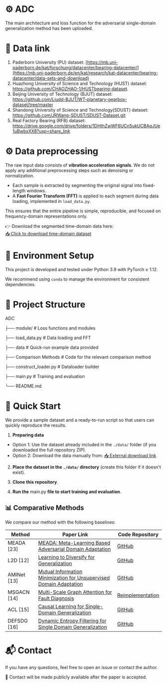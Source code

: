 # ⚙️ ADC
The main architecture and loss function for the adversarial single-domain generalization method has been uploaded.
# 🔗 Data link
1. Paderborn University (PU) dataset: [https://mb.uni-paderborn.de/kat/forschung/datacenter/bearing-datacenter/](https://mb.uni-paderborn.de/en/kat/research/kat-datacenter/bearing-datacenter/data-sets-and-download)
2. Huazhong University of Science and Technology (HUST) dataset: https://github.com/CHAOZHAO-1/HUSTbearing-dataset.
3. Beijing University of Technology (BJUT) dataset: https://github.com/Liudd-BJUT/WT-planetary-gearbox-dataset/tree/master
4. Shandong University of Science and Technology(SDUST) dataset: https://github.com/JRWang-SDUST/SDUST-Dataset.git
5. Real Factory Bearing (RFB) dataset: https://drive.google.com/drive/folders/1DHthZwWF6UCn5ukUCBAqJUe1uBwbxXX8?usp=share_link
# ⚙️ Data preprocessing
The raw input data consists of **vibration acceleration signals**. We do not apply any additional preprocessing steps such as denoising or normalization. 

- Each sample is extracted by segmenting the original signal into fixed-length windows.
- A **Fast Fourier Transform (FFT)** is applied to each segment during data loading, implemented in `load_data.py`.

This ensures that the entire pipeline is simple, reproducible, and focused on frequency-domain representations only.

👉 Download the segmented time-domain data here:  
[📥 Click to download time-domain dataset](https://your-download-link.com)
# 🧪 Environment Setup
This project is developed and tested under Python 3.9 with PyTorch ≥ 1.12.

We recommend using `conda` to manage the environment for consistent dependencies.

# 📁 Project Structure
 ADC

├── module/ # Loss functions and modules

├── load_data.py # Data loading and FFT

├── data # Quick-run example data provided

├── Comparison Methods # Code for the relevant comparison method

├── construct_loader.py # Dataloader builder

├── main.py # Training and evaluation

└── README.md
# 🚀 Quick Start

We provide a sample dataset and a ready-to-run script so that users can quickly reproduce the results.

1. **Preparing data**
- Option 1: Use the dataset already included in the `./data/` folder (if you downloaded the full repository ZIP).
- Option 2: Download the data manually from: [📥 External download link](https://your-download-link.com)

2. **Place the dataset in the `./data/` directory** (create this folder if it doesn't exist).

3. **Clone this repository**.
   
4. **Run the** main.py **file to start training and evaluation**.

## 📊 Comparative Methods

We compare our method with the following baselines:

| Method     | Paper Link                                               | Code Repository                              |
|------------|----------------------------------------------------------|----------------------------------------------|
| MEADA [23] | [MEADA: Meta-Learning Based Adversarial Domain Adaptation](https://ieeexplore.ieee.org/document/9546631) | [GitHub](https://github.com/tianxinbai/MEADA) |
| L2D [12]   | [Learning to Diversify for Generalization](https://openaccess.thecvf.com/content_CVPR_2020/html/Yue_Domain_Diversification_Through_Self-Supervision_for_Robust_Domain_Adaptation_CVPR_2020_paper.html) | [GitHub](https://github.com/Albert0147/L2D-torch) |
| AMINet [13]| [Mutual Information Minimization for Unsupervised Domain Adaptation](https://arxiv.org/abs/2101.11439) | [GitHub](https://github.com/thuml/Transfer-Learning-Library) |
| MSGACN [14]| [Multi-Scale Graph Attention for Fault Diagnosis](https://doi.org/10.1016/j.ymssp.2022.109290) | [Reimplementation](https://github.com/yourrepo/msgacn-reimpl) |
| ACL [15]   | [Causal Learning for Single-Domain Generalization](https://openaccess.thecvf.com/content/CVPR2021/html/Qiao_Learning_to_Generalize_Out-of-Distribution_With_Causal_Invariance_CVPR_2021_paper.html) | [GitHub](https://github.com/amazon-research/causal-single-domain-generalization) |
| DEFSDG [16]| [Dynamic Entropy Filtering for Single Domain Generalization](https://ieeexplore.ieee.org/document/10011026) | [GitHub](https://github.com/sjtu-im/DEFSDG) |


# 📬 Contact

If you have any questions, feel free to open an issue or contact the author.

📮 Contact will be made publicly available after the paper is accepted.
